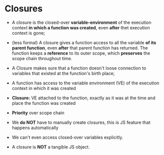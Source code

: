 # Closures
- A closure is the closed-over **variable-environment** of the execution context **in which a function was created**, even **after** thet execution context is gone;

- (less formal) A closure gives a function access to all the variable **of its parent function**, even **after** that parent function has returned. The function keeps a **reference** to its outer scope, which **preserves** the scope chain throughout time.

- A Closure makes sure that a  function doesn't loose connection to variables that existed at the function's birth place;

- A function has access to the variable environment (VE) of the execution context in which it was created
- **Closure:** VE attached to the function, exactly as it was at the time and place the function was created
- **Priority** over scope chain

- We **do NOT** have to manually create closures, this is JS feature that happens automatically
- We can't even access closed-over variables explicitly. 
- A closure is **NOT** a tangible JS object.